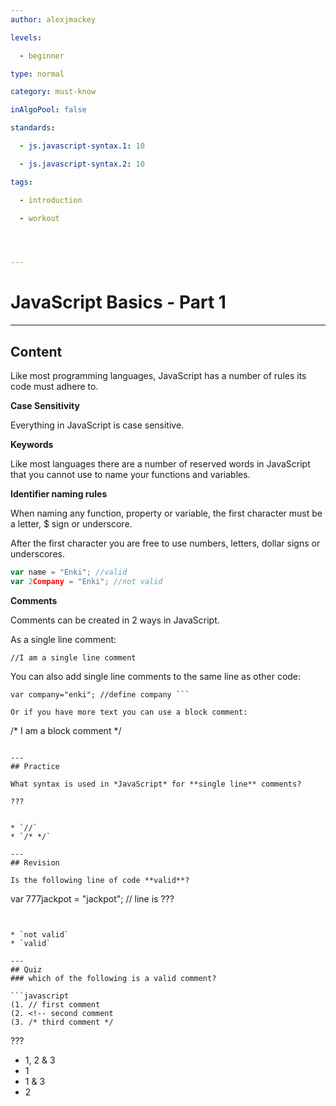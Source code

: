 ```yaml
---
author: alexjmackey

levels:

  - beginner

type: normal

category: must-know

inAlgoPool: false

standards:

  - js.javascript-syntax.1: 10

  - js.javascript-syntax.2: 10

tags:

  - introduction

  - workout




---
```


# JavaScript Basics - Part 1

---
## Content

Like most programming languages, JavaScript has a number of rules its code must adhere to.

**Case Sensitivity**

Everything in JavaScript is case sensitive.

**Keywords**

Like most languages there are a number of reserved words in JavaScript that you cannot use to name your functions and variables.

**Identifier naming rules**

When naming any function, property or variable, the first character must be a letter, $ sign or underscore.

After the first character you are free to use numbers, letters, dollar signs or underscores.

```javascript
var name = "Enki"; //valid
var 2Company = "Enki"; //not valid
```

**Comments**

Comments can be created in 2 ways in JavaScript.

As a single line comment:

```//I am a single line comment```

You can also add single line comments to the same line as other code:

```
var company="enki"; //define company ```

Or if you have more text you can use a block comment:
```
/*
I am a block comment
*/
```

---
## Practice

What syntax is used in *JavaScript* for **single line** comments?

???


* `//`
* `/* */`

---
## Revision

Is the following line of code **valid**?
```
var 777jackpot = "jackpot";
// line is ???
```


* `not valid`
* `valid`

---
## Quiz
### which of the following is a valid comment?

```javascript
(1. // first comment
(2. <!-- second comment
(3. /* third comment */
```

 ???

* 1, 2 & 3
* 1
* 1 & 3
* 2
